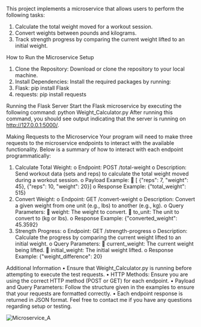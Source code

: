 This project implements a microservice that allows users to perform the following tasks:
1.	Calculate the total weight moved for a workout session.
2.	Convert weights between pounds and kilograms.
3.	Track strength progress by comparing the current weight lifted to an initial weight.
   
How to Run the Microservice
Setup
1.	Clone the Repository: Download or clone the repository to your local machine.
2.	Install Dependencies: Install the required packages by running:
1.	Flask: pip install Flask
2.	requests: pip install requests
   
Running the Flask Server
Start the Flask microservice by executing the following command:
python Weight_Calculator.py
After running this command, you should see output indicating that the server is running on http://127.0.0.1:5000/.

Making Requests to the Microservice
Your program will need to make three requests to the microservice endpoints to interact with the available functionality. Below is a summary of how to interact with each endpoint programmatically:
1.	Calculate Total Weight:
o	Endpoint: POST /total-weight
o	Description: Send workout data (sets and reps) to calculate the total weight moved during a workout session.
o	Payload Example:
	[ {"reps": 7, "weight": 45}, {"reps": 10, "weight": 20}]
o	Response Example: {"total_weight": 515}
2.	Convert Weight:
o	Endpoint: GET /convert-weight
o	Description: Convert a given weight from one unit (e.g., lbs) to another (e.g., kg).
o	Query Parameters:
	weight: The weight to convert.
	to_unit: The unit to convert to (kg or lbs).
o	Response Example: {"converted_weight": 45.3592}
3.	Strength Progress:
o	Endpoint: GET /strength-progress
o	Description: Calculate the progress by comparing the current weight lifted to an initial weight.
o	Query Parameters:
	current_weight: The current weight being lifted.
	initial_weight: The initial weight lifted.
o	Response Example: {"weight_difference": 20}

Additional Information
•	Ensure that Weight_Calculator.py is running before attempting to execute the test requests.
•	HTTP Methods: Ensure you are using the correct HTTP method (POST or GET) for each endpoint.
•	Payload and Query Parameters: Follow the structure given in the examples to ensure that your requests are formatted correctly.
•	Each endpoint response is returned in JSON format.
Feel free to contact me if you have any questions regarding setup or testing.


![Microservice_A](https://github.com/user-attachments/assets/d77251df-6716-4291-8c39-64de18549c91)

